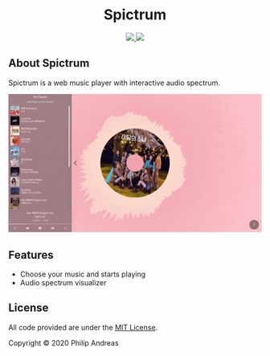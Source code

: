 <h1 align="center">
	Spictrum
</h1>
<p align="center">
	<a href="https://github.com/jquery/jquery">
		<img src="https://img.shields.io/badge/Jquery-v3.3.1-blue">
	</a>
	<a href="https://opensource.org/licenses/MIT">
		<img src="https://img.shields.io/badge/License-MIT-green">
	</a>
</p>

## About Spictrum
Spictrum is a web music player with interactive audio spectrum.

<img src="readme-assets/now-playing.gif">

## Features
<ul>
	<li>Choose your music and starts playing</li>
	<li>Audio spectrum visualizer</li>
</ul>

## License
All code provided are under the [MIT License](http://opensource.org/licenses/MIT).

Copyright © 2020 Philip Andreas
